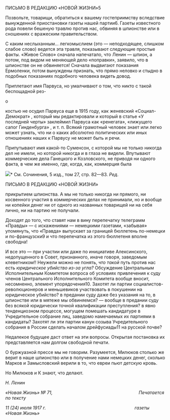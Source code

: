 ПИСЬМО В РЕДАКЦИЮ «НОВОЙ ЖИЗНИ»5

Позвольте, товарищи, обратиться к вашему гостеприимству вследствие вынужден­ной приостановки газеты нашей партии6. Газеты известного рода повели бешеную травлю против нас, обвиняя в шпионстве или в сношениях с вражеским правительст­вом.

С каким неслыханным... легкомыслием (это — неподходящее, слишком слабое сло­во) ведется эта травля, показывают следующие простые факты. «Живое Слово» снача­ла напечатало, что Ленин — шпион, а потом, под видом не меняющей дело «поправки», заявило, что в шпионстве он не обвиняется! Сначала выдвигают показания Ермоленки, потом вынуждены признать, что прямо неловко и стыдно в подобных показаниях по­добного человека видеть довод.

Приплетают имя Парвуса, но умалчивают о том, что никто с такой беспощадной рез-

о

костью не осудил Парвуса еще в 1915 году, как женевский «Социал-Демократ» , кото­рый мы редактировали и который в статье «У последней черты» заклеймил Парвуса как «ренегата», «лижущего сапог Гинденбурга» , и т. п. Всякий грамотный человек знает или легко может узнать, что ни о каких абсолютно политических или иных отношениях наших к Парвусу не может быть и речи.

Припутывают имя какой-то Суменсон, с которой мы не только никогда дел не име­ли, но которой никогда и в глаза не видели. Впутывают коммерческие дела Ганецкого и Козловского, не приводя ни одного факта, в чем же именно, где, когда, как, коммерция была

![](file:///C:/Users/bot32/AppData/Local/Temp/msohtmlclip1/01/clip_image001.png)* См. Сочинения, 5 изд., том 27, стр. 82—83. _Ред._

  

ПИСЬМО В РЕДАКЦИЮ «НОВОЙ ЖИЗНИ»

прикрытием шпионства. А мы не только никогда ни прямого, ни косвенного участия в коммерческих делах не принимали, но и вообще ни копейки денег ни от одного из на­званных товарищей ни на себя лично, ни на партию не получали.

Доходят до того, что ставят нам в вину перепечатку телеграмм «Правды» — с иска­жениями — немецкими газетами, «забывая» упомянуть, что «Правда» выпускает за границей бюллетень по-немецки и по-французски9 и что перепечатка из этого бюллете­ня вполне свободна!

И все это — при участии или даже по инициативе Алексинского, недопущенного в Совет, признанного, иначе говоря, заведомым клеветником!! Неужели можно не по­нять, _что такой_ путь против нас есть _юридическое убийство из-за угла?_ Обсуждение Центральным Исполнительным Комитетом вопроса об условиях привлечения к суду членов Центрального Исполнительного Комитета вообще вносит, несомненно, элемент упорядочения10. Захотят ли партии социалистов-революционеров и меньшевиков уча­ствовать в покушении на юридическое убийство? в предании суду даже без указания на то, в шпионстве или в мятеже мы обвиняемся? — вообще в предании суду без всякой юридически точной квалификации преступления? в явно тенденциозном процессе, мо­гущем помешать кандидатуре в Учредительное собрание лиц, заведомо намечаемых их партиями в кандидаты? Захотят ли эти партии канун созыва Учредительного собрания в России сделать началом дрейфусиады11 на русской почве?

Недалекое будущее даст ответ на эти вопросы. Открытая постановка их представля­ется нам долгом свободной печати.

О буржуазной прессе мы не говорим. Разумеется, Милюков столько же верит в наше шпионство или в получение нами немецких денег, сколько Марков и Замысловский ве­рили в то, что евреи пьют детскую кровь.

Но Милюков и К знают, что делают.

_Н. Ленин_

_«Новая Жизнь» № 71,                                                                     Печатается по тексту_

_11 (24) июля 1917 г.                                                                       газеты «Новая Жизнь»_